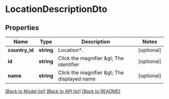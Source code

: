 # LocationDescriptionDto

## Properties
Name | Type | Description | Notes
------------ | ------------- | ------------- | -------------
**country_id** | **string** | Location*. | [optional] 
**id** | **string** | Click the magnifier &amp;gt; The identifier | [optional] 
**name** | **string** | Click the magnifier &amp;gt; The displayed name | [optional] 

[[Back to Model list]](../README.md#documentation-for-models) [[Back to API list]](../README.md#documentation-for-api-endpoints) [[Back to README]](../README.md)


